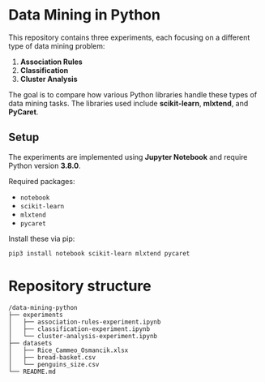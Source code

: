 # Data Mining in Python

This repository contains three experiments, each focusing on a different type of data mining problem:

1. **Association Rules**  
2. **Classification**  
3. **Cluster Analysis**

The goal is to compare how various Python libraries handle these types of data mining tasks. The libraries used include **scikit-learn**, **mlxtend**, and **PyCaret**.

## Setup

The experiments are implemented using **Jupyter Notebook** and require Python version **3.8.0**.

Required packages:  
- `notebook`  
- `scikit-learn`  
- `mlxtend`  
- `pycaret`  

Install these via pip:  
```bash
pip3 install notebook scikit-learn mlxtend pycaret
```

# Repository structure
```
/data-mining-python
├── experiments
│   ├── association-rules-experiment.ipynb
│   ├── classification-experiment.ipynb
│   └── cluster-analysis-experiment.ipynb
├── datasets
│   ├── Rice_Cammeo_Osmancik.xlsx
│   ├── bread-basket.csv
│   └── penguins_size.csv
└── README.md
```
